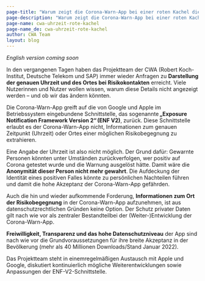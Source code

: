 ```yaml
---
page-title: "Warum zeigt die Corona-Warn-App bei einer roten Kachel die genaue Uhrzeit und den Ort der Begegnung nicht an?"
page-description: "Warum zeigt die Corona-Warn-App bei einer roten Kachel die genaue Uhrzeit und den Ort der Begegnung nicht an?"
page-name: cwa-uhrzeit-rote-kachel
page-name_de: cwa-uhrzeit-rote-kachel
author: CWA Team
layout: blog
---
```


*English version coming soon*

In den vergangenen Tagen haben das Projektteam der CWA (Robert Koch-Institut, Deutsche Telekom und SAP) immer wieder Anfragen zu **Darstellung der genauen Uhrzeit und des Ortes bei Risikokontakten** erreicht. Viele Nutzerinnen und Nutzer wollen wissen, warum diese Details nicht angezeigt werden – und ob wir das ändern könnten.  

Die Corona-Warn-App greift auf die von Google und Apple im Betriebssystem eingebundene Schnittstelle, das sogenannte **„Exposure Notification Framework Version 2“ (ENF V2)**, zurück. Diese Schnittstelle erlaubt es der Corona-Warn-App nicht, Informationen zum genauen Zeitpunkt (Uhrzeit) oder Ortes einer möglichen Risikobegegnung zu extrahieren.  

<!-- overview -->

Eine Angabe der Uhrzeit ist also nicht möglich. Der Grund dafür: Gewarnte Personen könnten unter Umständen zurückverfolgen, wer positiv auf Corona getestet wurde und die Warnung ausgelöst hätte. Damit wäre die **Anonymität dieser Person nicht mehr gewahrt**. Die Aufdeckung der Identität eines positiven Falles könnte zu persönlichen Nachteilen führen und damit die hohe Akzeptanz der Corona-Warn-App gefährden. 

Auch die hin und wieder aufkommende Forderung, **Informationen zum Ort der Risikobegegnung** in der Corona-Warn-App aufzunehmen, ist aus datenschutzrechtlichen Gründen keine Option. Der Schutz privater Daten gilt nach wie vor als zentraler Bestandteilbei der (Weiter-)Entwicklung der Corona-Warn-App. 

**Freiwilligkeit, Transparenz und das hohe Datenschutzniveau** der App sind nach wie vor die Grundvoraussetzungen für ihre breite Akzeptanz in der Bevölkerung (mehr als 40 Millionen Downloads/Stand Januar 2022). 

Das Projektteam steht in einemregelmäßigen Austausch mit Apple und Google, diskutiert kontinuierlich mögliche Weiterentwicklungen sowie Anpassungen der ENF-V2-Schnittstelle.  

